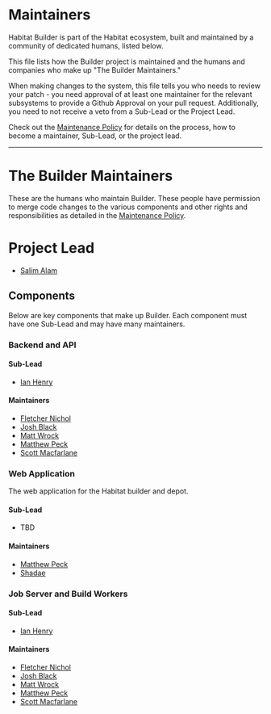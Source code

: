 # Maintainers

Habitat Builder is part of the Habitat ecosystem, built and maintained by
a community of dedicated humans, listed below.

This file lists how the Builder project is maintained and the humans and
companies who make up "The Builder Maintainers."

When making changes to the system, this file tells you who needs to review your
patch - you need approval of at least one maintainer for the relevant subsystems
to provide a Github Approval on your pull request. Additionally, you need to not
receive a veto from a Sub-Lead or the Project Lead.

Check out the [Maintenance Policy](maintenance-policy.md) for details on the
process, how to become a maintainer, Sub-Lead, or the project lead.

---

# The Builder Maintainers

These are the humans who maintain Builder. These people have permission to
merge code changes to the various components and other rights and
responsibilities as detailed in the [Maintenance Policy](maintenance-policy.md).

# Project Lead

* [Salim Alam](https://github.com/chefsalim)

## Components

Below are key components that make up Builder. Each component must have one
Sub-Lead and may have many maintainers.

### Backend and API

#### Sub-Lead

* [Ian Henry](https://github.com/eeyun)

#### Maintainers

* [Fletcher Nichol](https://github.com/fnichol)
* [Josh Black](https://github.com/raskchanky)
* [Matt Wrock](https://github.com/mwrock)
* [Matthew Peck](https://github.com/mpeck)
* [Scott Macfarlane](https://github.com/smacfarlane)

### Web Application

The web application for the Habitat builder and depot.

#### Sub-Lead

* TBD

#### Maintainers

* [Matthew Peck](https://github.com/mpeck)
* [Shadae](https://github.com/shadae)

### Job Server and Build Workers

#### Sub-Lead

* [Ian Henry](https://github.com/eeyun)

#### Maintainers

* [Fletcher Nichol](https://github.com/fnichol)
* [Josh Black](https://github.com/raskchanky)
* [Matt Wrock](https://github.com/mwrock)
* [Matthew Peck](https://github.com/mpeck)
* [Scott Macfarlane](https://github.com/smacfarlane)
